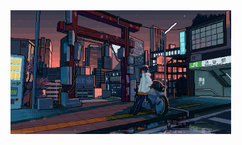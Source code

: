 <img src="img/Anime Pixel Art Wallpaper Desktop.gif" alt="Screenshot" style="max-width: 70%; height: 50%;"/>

